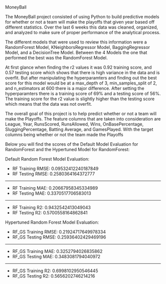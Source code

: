 MoneyBall

The MoneyBall project consisted of using Python to build predictive models for whether or not a team will make the playoffs that given year based off different statistics. Over the last 6 weeks this data was cleaned, organized, and analyzed to make sure of proper performance of the analytical process.

The different models that were used to review this information were a RandomForest Model, KNeighborsRegressor Model, BaggingRegressor Model, and a DecisionTree Model. Between the 4 Models the one that performed the best was the RandomForest Model. 

At first glance when finding the r2 values it was 0.92 training score, and 0.57 testing score which shows that there is high variance in the data and is overfit. But after manipulating the hyperparamters and finding out the best score for this model would be at a max_depth of 3, min_samples_split of 2, and n_estimators at 600 there is a major difference. After setting the hyperparamters there is a training score of 69% and a testing score of 56%. The training score for the r2 value is slightly higher than the testing score which means that the data was not overfit.

The overall goal of this project is to help predict whether or not a team will make the Playoffs. The feature columns that are taken into consideration are League, Year, RunsScored, RunsAllowed, Wins, OnBasePercentage, SluggingPercentage, Batting Average, and GamesPlayed. With the target columns being whether or not the team made the Playoffs


Below you will find the scores of the Default Model Evaluation for RandomForest and the Hypertuned Model for RandomForest:

Default Random Forest Model Evaluation:

- RF Training RMSE: 0.09532412240187849
- RF Testing RMSE: 0.2580364164372777
------
- RF Training MAE: 0.20667958345334989
- RF Testing MAE: 0.3370517706583013
------
- RF Training R2: 0.9432542413049043
- RF Testing R2: 0.5700558164862841

Hypertuned Random Forest Model Evaluation:

- RF_GS Training RMSE: 0.21924717649978334
- RF_GS Testing RMSE: 0.25936402429469196
------
- RF_GS Training MAE: 0.3252794026835862
- RF_GS Testing MAE: 0.3483081794040972
------
- RF_GS Training R2: 0.6998102950546445
- RF_GS Testing R2: 0.5656202746214216
